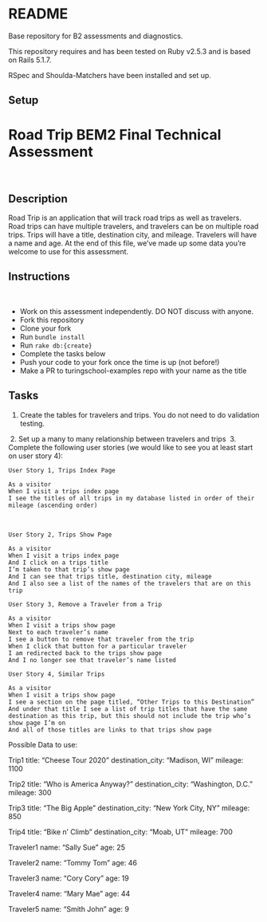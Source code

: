 # README

Base repository for B2 assessments and diagnostics.

This repository requires and has been tested on Ruby v2.5.3 and is based on Rails 5.1.7.

RSpec and Shoulda-Matchers have been installed and set up.


## Setup

# Road Trip BEM2 Final Technical Assessment 
​
## Description
Road Trip is an application that will track road trips as well as travelers. Road trips can have multiple travelers, and travelers can be on multiple road trips. Trips will have a title, destination city, and mileage. Travelers will have a name and age. At the end of this file, we’ve made up some data you’re welcome to use for this assessment.
​
## Instructions
​
* Work on this assessment independently. DO NOT discuss with anyone.
* Fork this repository
* Clone your fork
* Run `bundle install`
* Run `rake db:{create}`
* Complete the tasks below
* Push your code to your fork once the time is up (not before!)
* Make a PR to turingschool-examples repo with your name as the title
​
## Tasks
1. Create the tables for travelers and trips. You do not need to do validation testing. 
 
​
2. Set up a many to many relationship between travelers and trips
​
​
3. Complete the following user stories (we would like to see you at least start on user story 4):
​
​
```
User Story 1, Trips Index Page
​
As a visitor
When I visit a trips index page
I see the titles of all trips in my database listed in order of their mileage (ascending order)
```
​
```
User Story 2, Trips Show Page
​
As a visitor
When I visit a trips index page
And I click on a trips title
I’m taken to that trip’s show page
And I can see that trips title, destination city, mileage
And I also see a list of the names of the travelers that are on this trip
```
 
 
```
User Story 3, Remove a Traveler from a Trip
​
As a visitor
When I visit a trips show page
Next to each traveler’s name
I see a button to remove that traveler from the trip
When I click that button for a particular traveler
I am redirected back to the trips show page
And I no longer see that traveler’s name listed
```
 
 
```
User Story 4, Similar Trips 
​
As a visitor
When I visit a trips show page
I see a section on the page titled, “Other Trips to this Destination”
And under that title I see a list of trip titles that have the same destination as this trip, but this should not include the trip who’s show page I’m on
And all of those titles are links to that trips show page
```
 
Possible Data to use: 
 
Trip1
title: “Cheese Tour 2020”
destination_city: “Madison, WI”
mileage: 1100
 
Trip2
title: “Who is America Anyway?”
destination_city: “Washington, D.C.”
mileage: 300
 
Trip3
title: “The Big Apple”
destination_city: “New York City, NY”
mileage: 850
 
Trip4
title: “Bike n’ Climb”
destination_city: “Moab, UT”
mileage: 700
 
Traveler1
name: “Sally Sue”
age: 25
 
Traveler2 
name: “Tommy Tom”
age: 46
 
Traveler3
name: “Cory Cory”
age: 19
 
Traveler4
name: “Mary Mae”
age: 44
 
Traveler5
name: “Smith John”
age: 9